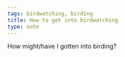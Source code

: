 ```yaml
---
tags: birdwatching, birding
title: How to get into birdwatching
type: note
---
```

How might/have I gotten into birding?